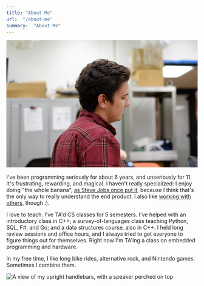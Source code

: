 ```yaml
---
title: "About Me"
url:  "/about-me"
summary:  "About Me"
---
```


![A profile image of me from 2024](me.png)

I've been programming seriously for about 6 years, and unseriously for 11. It's frustrating, rewarding, and magical. I haven't really specialized: I enjoy doing "the whole banana", [as Steve Jobs once put it](https://youtu.be/wvhW8cp15tk?si=4e90tnhFE73BHlq1&t=5016), because I think that's the only way to really understand the end product. I also like [working with others](projects#nullability-in-oohttpsgithubcomolympicenenullability-in-oo), though :).

<!--- TODO: Link "working with others" to any projects I've done that have involved working with others. --->

I love to teach. I've TA'd CS classes for 5 semesters. I've helped with an introductory class in C++; a survey-of-languages class teaching Python, SQL, F#, and Go; and a data structures course, also in C++. I held long review sessions and office hours, and I always tried to get everyone to figure things out for themselves. Right now I'm TA'ing a class on embedded programming and hardware.


<!--- For the intro class, I was still figuring out how to teach at all. For the survey class, I had to work with a shifting curriculum and an unhelpful professor; and I also needed to brush up on all those languages (which I only sort-of knew). For data structures, it was a real shift going back to teaching freshmen, and I needed patience - both with the students and with all those lovely [template](https://en.wikipedia.org/wiki/Template_(C%2B%2B)) errors. --->

In my free time, I like long bike rides, alternative rock, and Nintendo games. Sometimes I combine them.

![A view of my upright handlebars, with a speaker perched on top](biking.png)